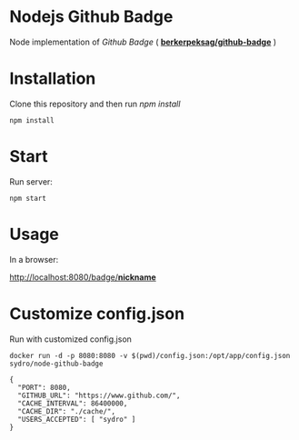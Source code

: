 Nodejs Github Badge
======================================
Node implementation of _Github Badge_ ( [**berkerpeksag/github-badge**](https://github.com/berkerpeksag/github-badge) )

# Installation

Clone this repository and then run *npm install*

```
npm install
```

# Start

Run server:

```
npm start
```

# Usage

In a browser:

[http://localhost:8080/badge/**nickname**]()


# Customize config.json

Run with customized config.json

```
docker run -d -p 8080:8080 -v $(pwd)/config.json:/opt/app/config.json sydro/node-github-badge
```

```
{
  "PORT": 8080,
  "GITHUB_URL": "https://www.github.com/",
  "CACHE_INTERVAL": 86400000,
  "CACHE_DIR": "./cache/",
  "USERS_ACCEPTED": [ "sydro" ]
}

```
